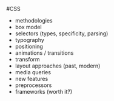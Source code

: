 #CSS

* methodologies
* box model
* selectors (types, specificity, parsing)
* typography
* positioning
* animations / transitions
* transform
* layout approaches (past, modern)
* media queries
* new features
* preprocessors
* frameworks (worth it?)